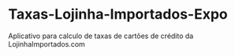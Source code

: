 # Taxas-Lojinha-Importados-Expo
Aplicativo para calculo de taxas de cartões de crédito da LojinhaImportados.com
